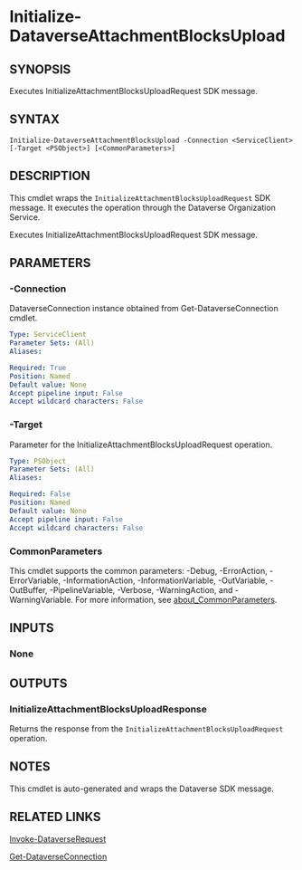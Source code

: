 # Initialize-DataverseAttachmentBlocksUpload

## SYNOPSIS
Executes InitializeAttachmentBlocksUploadRequest SDK message.

## SYNTAX

```
Initialize-DataverseAttachmentBlocksUpload -Connection <ServiceClient> [-Target <PSObject>] [<CommonParameters>]
```

## DESCRIPTION

This cmdlet wraps the `InitializeAttachmentBlocksUploadRequest` SDK message. It executes the operation through the Dataverse Organization Service.

Executes InitializeAttachmentBlocksUploadRequest SDK message.

## PARAMETERS

### -Connection
DataverseConnection instance obtained from Get-DataverseConnection cmdlet.

```yaml
Type: ServiceClient
Parameter Sets: (All)
Aliases:

Required: True
Position: Named
Default value: None
Accept pipeline input: False
Accept wildcard characters: False
```
### -Target
Parameter for the InitializeAttachmentBlocksUploadRequest operation.

```yaml
Type: PSObject
Parameter Sets: (All)
Aliases:

Required: False
Position: Named
Default value: None
Accept pipeline input: False
Accept wildcard characters: False
```
### CommonParameters
This cmdlet supports the common parameters: -Debug, -ErrorAction, -ErrorVariable, -InformationAction, -InformationVariable, -OutVariable, -OutBuffer, -PipelineVariable, -Verbose, -WarningAction, and -WarningVariable. For more information, see [about_CommonParameters](http://go.microsoft.com/fwlink/?LinkID=113216).

## INPUTS

### None

## OUTPUTS

### InitializeAttachmentBlocksUploadResponse

Returns the response from the `InitializeAttachmentBlocksUploadRequest` operation.

## NOTES

This cmdlet is auto-generated and wraps the Dataverse SDK message.

## RELATED LINKS

[Invoke-DataverseRequest](Invoke-DataverseRequest.md)

[Get-DataverseConnection](Get-DataverseConnection.md)
